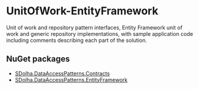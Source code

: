 # UnitOfWork-EntityFramework
Unit of work and repository pattern interfaces, Entity Framework unit of work and generic repository implementations, with sample application code including comments describing each part of the solution.

## NuGet packages
* [SDolha.DataAccessPatterns.Contracts](https://www.nuget.org/packages/SDolha.DataAccessPatterns.Contracts)
* [SDolha.DataAccessPatterns.EntityFramework](https://www.nuget.org/packages/SDolha.DataAccessPatterns.EntityFramework)
